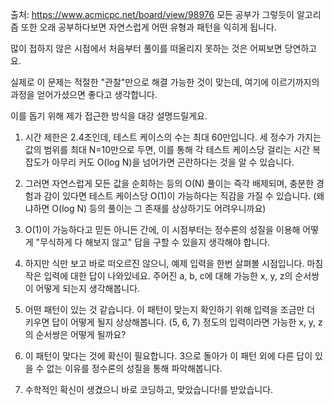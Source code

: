 ﻿출처: https://www.acmicpc.net/board/view/98976
모든 공부가 그렇듯이 알고리즘 또한 오래 공부하다보면 자연스럽게 어떤 유형과 패턴을 익히게 됩니다.

많이 접하지 않은 시점에서 처음부터 풀이를 떠올리지 못하는 것은 어찌보면 당연하고요.

실제로 이 문제는 적절한 "관찰"만으로 해결 가능한 것이 맞는데, 여기에 이르기까지의 과정을 얻어가셨으면 좋다고 생각합니다.

이를 돕기 위해 제가 접근한 방식을 대강 설명드릴게요.

1. 시간 제한은 2.4초인데, 테스트 케이스의 수는 최대 60만입니다. 세 정수가 가지는 값의 범위를 최대 N=10만으로 두면, 이를 통해 각 테스트 케이스당 걸리는 시간 복잡도가 아무리 커도 O(log N)을 넘어가면 곤란하다는 것을 알 수 있습니다.

2. 그러면 자연스럽게 모든 값을 순회하는 등의 O(N) 풀이는 즉각 배제되며, 충분한 경험과 감이 있다면 테스트 케이스당 O(1)이 가능하다는 직감을 가질 수 있습니다. (왜냐하면 O(log N) 등의 풀이는 그 존재를 상상하기도 어려우니까요)

3. O(1)이 가능하다고 믿든 아니든 간에, 이 시점부터는 정수론의 성질을 이용해 어떻게 "무식하게 다 해보지 않고" 답을 구할 수 있을지 생각해야 합니다.

4. 하지만 식만 보고 바로 떠오르진 않으니, 예제 입력을 한번 살펴볼 시점입니다. 마침 작은 입력에 대한 답이 나와있네요. 주어진 a, b, c에 대해 가능한 x, y, z의 순서쌍이 어떻게 되는지 생각해봅니다.

5. 어떤 패턴이 있는 것 같습니다. 이 패턴이 맞는지 확인하기 위해 입력을 조금만 더 키우면 답이 어떻게 될지 상상해봅니다. (5, 6, 7) 정도의 입력이라면 가능한 x, y, z의 순서쌍은 어떻게 될까요?

6. 이 패턴이 맞다는 것에 확신이 필요합니다. 3으로 돌아가 이 패턴 외에 다른 답이 있을 수 없는 이유를 정수론의 성질을 통해 파악해봅니다.

7. 수학적인 확신이 생겼으니 바로 코딩하고, 맞았습니다!를 받았습니다.